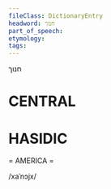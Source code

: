 ```yaml
---
fileClass: DictionaryEntry
headword: חנוך
part_of_speech: 
etymology: 
tags: 
---
```

חנוך

CENTRAL
========

HASIDIC
=======
= AMERICA = 

/xaˈnɔjx/